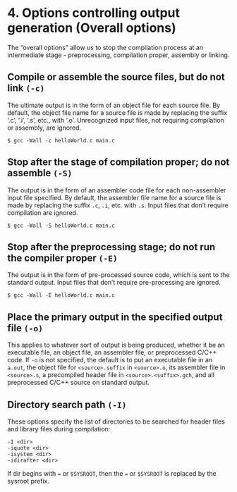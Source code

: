 # 4. Options controlling output generation (Overall options)

The “overall options” allow us to stop the compilation process at an intermediate stage - preprocessing, compilation proper, assembly or linking.

## Compile or assemble the source files, but do not link ``(-c)``

The ultimate output is in the form of an object file for each source file. By default, the object file name for a source file is made by replacing the suffix ‘.c’, ‘.i’, ‘.s’, etc., with ‘.o’. Unrecognized input files, not requiring compilation or assembly, are ignored.

```$ gcc -Wall -c helloWorld.c main.c```

## Stop after the stage of compilation proper; do not assemble ``(-S)`` 
The output is in the form of an assembler code file for each non-assembler input file specified. By default, the assembler file name for a source file is made by replacing the
suffix ``.c``, ``.i``, etc. with ``.s``. Input files that don’t require compilation are ignored.

```$ gcc -Wall -S helloWorld.c main.c```

## Stop after the preprocessing stage; do not run the compiler proper ``(-E)`` 
The output is in the form of pre-processed source code, which is sent to the standard output. Input files that don’t require pre-processing are ignored.

```$ gcc -Wall -E helloWorld.c main.c```

## Place the primary output in the specified output file ``(-o)``
This applies to whatever sort of output is being produced, whether it be an executable file, an object file, an assembler file, or preprocessed C/C++ code. If ``-o`` is not specified, the default is to put an executable file in an ``a.out``, the object file for ``<source>.suffix`` in ``<source>.o``, its assembler file in ``<source>.s``, a
precompiled header file in ``<source>.<suffix>.gch``, and all preprocessed C/C++ source on standard output.

## Directory search path ``(-I)``
These options specify the list of directories to be searched for header files and library files during compilation:

``-I <dir>``  
``-iquote <dir>``  
``-isystem <dir>``  
``-idirafter <dir>``  

If dir begins with ``=`` or ``$SYSROOT``, then the ``=`` or ``$SYSROOT`` is replaced by the sysroot prefix.
